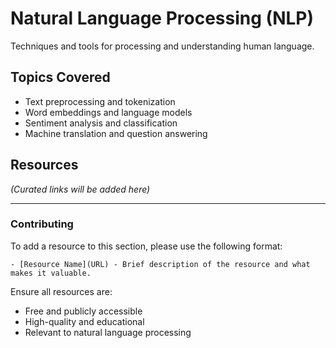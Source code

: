 # Natural Language Processing (NLP)

Techniques and tools for processing and understanding human language.

## Topics Covered

- Text preprocessing and tokenization
- Word embeddings and language models
- Sentiment analysis and classification
- Machine translation and question answering

## Resources

_(Curated links will be added here)_

---

### Contributing

To add a resource to this section, please use the following format:

```
- [Resource Name](URL) - Brief description of the resource and what makes it valuable.
```

Ensure all resources are:
- Free and publicly accessible
- High-quality and educational
- Relevant to natural language processing
